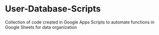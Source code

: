 # User-Database-Scripts
Collection of code created in Google Apps Scripts to automate functions in Google Sheets for data organization
